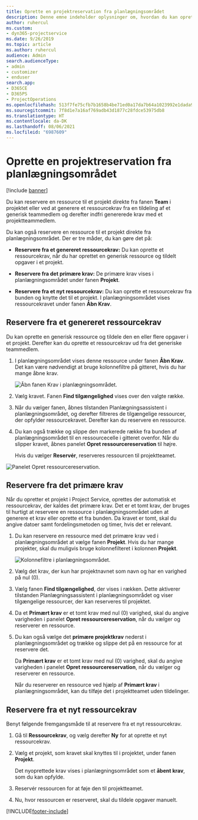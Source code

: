 ```yaml
---
title: Oprette en projektreservation fra planlægningsområdet
description: Denne emne indeholder oplysninger om, hvordan du kan oprette en projektreservation fra planlægningsområdet.
author: ruhercul
ms.custom:
- dyn365-projectservice
ms.date: 9/26/2019
ms.topic: article
ms.author: ruhercul
audience: Admin
search.audienceType:
- admin
- customizer
- enduser
search.app:
- D365CE
- D365PS
- ProjectOperations
ms.openlocfilehash: 513f7fe75cfb7b1658b4be71ed0a17da7b64a1023992e1dada9adca8f0dbf21e
ms.sourcegitcommit: 7f8d1e7a16af769adb43d1877c28fdce53975db8
ms.translationtype: HT
ms.contentlocale: da-DK
ms.lasthandoff: 08/06/2021
ms.locfileid: "6987609"
---
```

# <a name="create-a-project-booking-from-the-schedule-board"></a>Oprette en projektreservation fra planlægningsområdet

[!include [banner](../includes/psa-now-project-operations.md)]

Du kan reservere en ressource til et projekt direkte fra fanen **Team** i projektet eller ved at generere et ressourcekrav fra en tildeling af et generisk teammedlem og derefter indfri genererede krav med et projektteammedlem.

Du kan også reservere en ressource til et projekt direkte fra planlægningsområdet. Der er tre måder, du kan gøre det på:

- **Reservere fra et genereret ressourcekrav:** Du kan oprette et ressourcekrav, når du har oprettet en generisk ressource og tildelt opgaver i et projekt.

- **Reservere fra det primære krav:** De primære krav vises i planlægningsområdet under fanen **Projekt**. 

- **Reservere fra et nyt ressourcekrav:** Du kan oprette et ressourcekrav fra bunden og knytte det til et projekt. I planlægningsområdet vises ressourcekravet under fanen **Åbn Krav**.

## <a name="book-from-a-generated-resource-requirement"></a>Reservere fra et genereret ressourcekrav

Du kan oprette en generisk ressource og tildele den en eller flere opgaver i et projekt. Derefter kan du oprette et ressourcekrav ud fra det generiske teammedlem. 

1.  I planlægningsområdet vises denne ressource under fanen **Åbn Krav**. Det kan være nødvendigt at bruge kolonnefiltre på gitteret, hvis du har mange åbne krav. 

    ![Åbn fanen Krav i planlægningsområdet.](media/FAQ-Project-Booking-Schedule-Board-1.png "Skærmbillede af reservations- og tildelingstabel")

2. Vælg kravet. Fanen **Find tilgængelighed** vises over den valgte række.
 
3. Når du vælger fanen, åbnes tilstanden Planlægningsassistent i planlægningsområdet, og derefter filtreres de tilgængelige ressourcer, der opfylder ressourcekravet. Derefter kan du reservere en ressource.

4. Du kan også trække og slippe den markerede række fra bunden af planlægningsområdet til en ressourcecelle i gitteret ovenfor. Når du slipper kravet, åbnes panelet **Opret ressourcereservation** til højre.

    Hvis du vælger **Reservér**, reserveres ressourcen til projektteamet.

![Panelet Opret ressourcereservation.](media/FAQ-Project-Booking-Schedule-Board-6.png "")
 

## <a name="book-from-the-primary-requirement"></a>Reservere fra det primære krav

Når du opretter et projekt i Project Service, oprettes der automatisk et ressourcekrav, der kaldes det primære krav. Det er et tomt krav, der bruges til hurtigt at reservere en ressource i planlægningsområdet uden at generere et krav eller oprette et fra bunden. Da kravet er tomt, skal du angive datoer samt fordelingsmetoden og timer, hvis det er relevant. 

1. Du kan reservere en ressource med det primære krav ved i planlægningsområdet at vælge fanen **Projekt**. Hvis du har mange projekter, skal du muligvis bruge kolonnefilteret i kolonnen **Projekt**.

   ![Kolonnefiltre i planlægningsområdet.](media/FAQ-Project-Booking-Schedule-Board-2.png "Skærmbillede af reservations- og tildelingstabel")

2. Vælg det krav, der kun har projektnavnet som navn og har en varighed på nul (0).

3. Vælg fanen **Find tilgængelighed**, der vises i rækken. Dette aktiverer tilstanden Planlægningsassistent i planlægningsområdet og viser tilgængelige ressourcer, der kan reserveres til projektet.

4. Da et **Primært krav** er et tomt krav med nul (0) varighed, skal du angive varigheden i panelet **Opret ressourcereservation**, når du vælger og reserverer en ressource.

5. Du kan også vælge det **primære projektkrav** nederst i planlægningsområdet og trække og slippe det på en ressource for at reservere det.
 
    Da **Primært krav** er et tomt krav med nul (0) varighed, skal du angive varigheden i panelet **Opret ressourcereservation**, når du vælger og reserverer en ressource.
 
    Når du reserverer en ressource ved hjælp af **Primært krav** i planlægningsområdet, kan du tilføje det i projektteamet uden tildelinger.
 
## <a name="book-from-a-new-resource-requirement"></a>Reservere fra et nyt ressourcekrav
Benyt følgende fremgangsmåde til at reservere fra et nyt ressourcekrav. 

1. Gå til **Ressourcekrav**, og vælg derefter **Ny** for at oprette et nyt ressourcekrav.

2. Vælg et projekt, som kravet skal knyttes til i projektet, under fanen **Projekt**.
 
    Det nyoprettede krav vises i planlægningsområdet som et **åbent krav**, som du kan opfylde.

3. Reservér ressourcen for at føje den til projektteamet.

4. Nu, hvor ressourcen er reserveret, skal du tildele opgaver manuelt.



[!INCLUDE[footer-include](../includes/footer-banner.md)]
